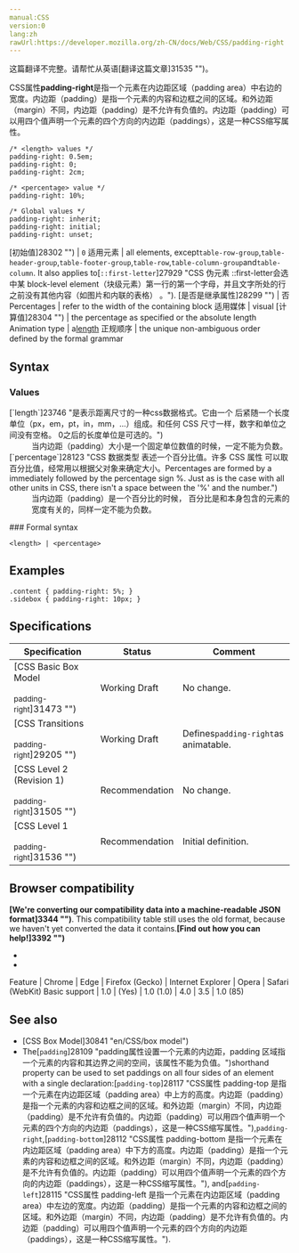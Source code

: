 ```yaml
---
manual:CSS
version:0
lang:zh
rawUrl:https://developer.mozilla.org/zh-CN/docs/Web/CSS/padding-right
---
```




这篇翻译不完整。请帮忙从英语[翻译这篇文章]31535 "")。






CSS属性**padding-right**是指一个元素在内边距区域（padding area）中右边的宽度。内边距（padding）是指一个元素的内容和边框之间的区域。和外边距（margin）不同，内边距（padding）是不允许有负值的。内边距（padding）可以用四个值声明一个元素的四个方向的内边距（paddings），这是一种CSS缩写属性。


```
/* <length> values */
padding-right: 0.5em;
padding-right: 0;
padding-right: 2cm;

/* <percentage> value */
padding-right: 10%;

/* Global values */
padding-right: inherit;
padding-right: initial;
padding-right: unset;
```

[初始值]28302 "") | `0` 
适用元素 | all elements, except`table-row-group`,`table-header-group`,`table-footer-group`,`table-row`,`table-column-group`and`table-column`. It also applies to[`::first-letter`]27929 "CSS 伪元素 ::first-letter会选中某 block-level element（块级元素）第一行的第一个字母，并且文字所处的行之前没有其他内容（如图片和内联的表格） 。"). 
[是否是继承属性]28299 "") | 否 
Percentages | refer to the width of the containing block 
适用媒体 | visual 
[计算值]28304 "") | the percentage as specified or the absolute length 
Animation type | a[length](%4561#Interpolation "Values of the <length> CSS data type are interpolated as real, floating-point numbers.") 
正规顺序 | the unique non-ambiguous order defined by the formal grammar 


## Syntax<a name="Syntax"></a>

### Values<a name="Values"></a>
<dl><dt id=''>[`length`]23746 "是表示距离尺寸的一种css数据格式。它由一个 <number> 后紧随一个长度单位（px，em，pt，in，mm，...）组成。和任何 CSS 尺寸一样，数字和单位之间没有空格。<number> 0之后的长度单位是可选的。")</dt><dd>当内边距（padding）大小是一个固定单位数值的时候，一定不能为负数。</dd><dt id=''>[`percentage`]28123 "CSS 数据类型 <percentage> 表述一个百分比值。许多 CSS 属性 可以取百分比值，经常用以根据父对象来确定大小。Percentages are formed by a <number> immediately followed by the percentage sign %. Just as is the case with all other units in CSS, there isn't a space between the '%' and the number.")</dt><dd>当内边距（padding）是一个百分比的时候， 百分比是和本身包含的元素的宽度有关的，同样一定不能为负数。</dd></dl>
### Formal syntax<a name="Formal_syntax"></a>

```
<length> | <percentage>
```

## Examples<a name="Examples"></a>

```
.content { padding-right: 5%; }
.sidebox { padding-right: 10px; }
```

## Specifications<a name="Specifications"></a>

Specification | Status | Comment 
 ---  |  ---  |  ---  | 
[CSS Basic Box Model<br></br><small>padding-right</small>]31473 "") | Working Draft | No change. 
[CSS Transitions<br></br><small>padding-right</small>]29205 "") | Working Draft | Defines`padding-right`as animatable. 
[CSS Level 2 (Revision 1)<br></br><small>padding-right</small>]31505 "") | Recommendation | No change. 
[CSS Level 1<br></br><small>padding-right</small>]31536 "") | Recommendation | Initial definition. 


## Browser compatibility<a name="Browser_Compatibility"></a>


**[We&#39;re converting our compatibility data into a machine-readable JSON format]3344 "")**. This compatibility table still uses the old format, because we haven&#39;t yet converted the data it contains.**[Find out how you can help!]3392 "")**


* 
* 

Feature | Chrome | Edge | Firefox (Gecko) | Internet Explorer | Opera | Safari (WebKit) 
Basic support | 1.0 | (Yes) | 1.0 (1.0) | 4.0 | 3.5 | 1.0 (85) 




## See also<a name="See_also"></a>

* [CSS Box Model]30841 "en/CSS/box model")
* The[`padding`]28109 "padding属性设置一个元素的内边距，padding 区域指一个元素的内容和其边界之间的空间，该属性不能为负值。")shorthand property can be used to set paddings on all four sides of an element with a single declaration:[`padding-top`]28117 "CSS属性 padding-top 是指一个元素在内边距区域（padding area）中上方的高度。内边距（padding）是指一个元素的内容和边框之间的区域。和外边距（margin）不同，内边距（padding）是不允许有负值的。内边距（padding）可以用四个值声明一个元素的四个方向的内边距（paddings），这是一种CSS缩写属性。"),`padding-right`,[`padding-bottom`]28112 "CSS属性 padding-bottom 是指一个元素在内边距区域（padding area）中下方的高度。内边距（padding）是指一个元素的内容和边框之间的区域。和外边距（margin）不同，内边距（padding）是不允许有负值的。内边距（padding）可以用四个值声明一个元素的四个方向的内边距（paddings），这是一种CSS缩写属性。"), and[`padding-left`]28115 "CSS属性 padding-left 是指一个元素在内边距区域（padding area）中左边的宽度。内边距（padding）是指一个元素的内容和边框之间的区域。和外边距（margin）不同，内边距（padding）是不允许有负值的。内边距（padding）可以用四个值声明一个元素的四个方向的内边距（paddings），这是一种CSS缩写属性。").



